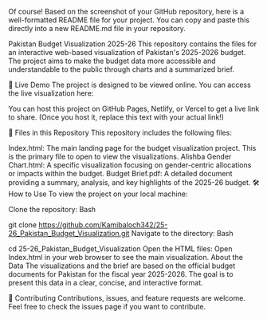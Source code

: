 Of course! Based on the screenshot of your GitHub repository, here is a well-formatted README file for your project. You can copy and paste this directly into a new README.md file in your repository.

Pakistan Budget Visualization 2025-26
This repository contains the files for an interactive web-based visualization of Pakistan's 2025-2026 budget. The project aims to make the budget data more accessible and understandable to the public through charts and a summarized brief.

🚀 Live Demo
The project is designed to be viewed online. You can access the live visualization here:

You can host this project on GitHub Pages, Netlify, or Vercel to get a live link to share. (Once you host it, replace this text with your actual link!)

📂 Files in this Repository
This repository includes the following files:

Index.html: The main landing page for the budget visualization project. This is the primary file to open to view the visualizations.
Alishba Gender Chart.html: A specific visualization focusing on gender-centric allocations or impacts within the budget.
Budget Brief.pdf: A detailed document providing a summary, analysis, and key highlights of the 2025-26 budget.
🛠️ How to Use
To view the project on your local machine:

Clone the repository:
Bash

git clone https://github.com/Kamibaloch342/25-26_Pakistan_Budget_Visualization.git
Navigate to the directory:
Bash

cd 25-26_Pakistan_Budget_Visualization
Open the HTML files: Open Index.html in your web browser to see the main visualization.
About the Data
The visualizations and the brief are based on the official budget documents for Pakistan for the fiscal year 2025-2026. The goal is to present this data in a clear, concise, and interactive format.

🤝 Contributing
Contributions, issues, and feature requests are welcome. Feel free to check the issues page if you want to contribute.
